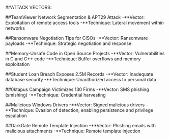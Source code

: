 ##ATTACK VECTORS:

##TeamViewer Network Segmentation & APT29 Attack
-**Vector: Exploitation of remote access tools
-**Technique: Lateral movement within networks
                                               
##Ransomware Negotiation Tips for CISOs
-**Vector: Ransomware payloads
-**Technique: Strategic negotiation and response
                                   
##Memory-Unsafe Code in Open Source Projects
-**Vector: Vulnerabilities in C and C++ code
-**Technique: Buffer overflows and memory exploitation

##Student Loan Breach Exposes 2.5M Records
-**Vector: Inadequate database security
-**Technique: Unauthorized access to personal data

##0ktapus Campaign Victimizes 130 Firms
-**Vector: SMS phishing (smishing)
-**Technique: Credential harvesting

##Malicious Windows Drivers
-**Vector: Signed malicious drivers
-**Technique: Evasion of detection, enabling persistence and privilege escalation

##DarkGate Remote Template Injection
-**Vector: Phishing emails with malicious attachments
-**Technique: Remote template injection
